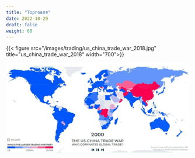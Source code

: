 ```yaml
---
title: "Торговля"
date: 2022-10-29
draft: false
weight: 60
---
```


{{< figure src="/images/trading/us_china_trade_war_2018.jpg" title="us_china_trade_war_2018" width="700">}}

<img src="/images/trading/us_china_trade_war_2018.jpg" alt="us_china_trade_war_2018" width="700"/>
